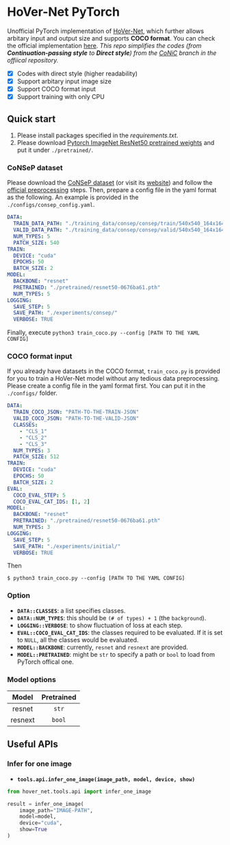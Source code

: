 # HoVer-Net PyTorch
Unofficial PyTorch implementation of [HoVer-Net](https://arxiv.org/abs/1812.06499), which further allows arbitary input and output size and supports **COCO format**. You can check the official implementation [here](https://github.com/vqdang/hover_net). *This repo simplifies the codes (from **Continuation-passing style** to **Direct style**) from the [CoNiC](https://github.com/vqdang/hover_net/tree/conic) branch in the offiical repository.*

- [x] Codes with direct style (higher readability)
- [x] Support arbitary input image size
- [x] Support COCO format input
- [x] Support training with only CPU

## Quick start
1. Please install packages specified in the *requirements.txt*.
2. Please download [Pytorch ImageNet ResNet50  pretrained weights](https://download.pytorch.org/models/resnet50-0676ba61.pth) and put it under `./pretrained/`.

### CoNSeP dataset
Please download the [CoNSeP dataset](https://warwick.ac.uk/fac/cross_fac/tia/data/hovernet/consep.zip) (or visit its [website](https://warwick.ac.uk/fac/cross_fac/tia/data/hovernet/)) and follow the [official preprocessing](https://github.com/vqdang/hover_net/blob/master/extract_patches.py) steps. Then, prepare a config file in the yaml format as the following. An example is provided in the `./configs/consep_config.yaml`.
```yaml
DATA:
  TRAIN_DATA_PATH: "./training_data/consep/consep/train/540x540_164x164/"
  VALID_DATA_PATH: "./training_data/consep/consep/valid/540x540_164x164/"
  NUM_TYPES: 5
  PATCH_SIZE: 540
TRAIN:
  DEVICE: "cuda"
  EPOCHS: 50
  BATCH_SIZE: 2
MODEL:
  BACKBONE: "resnet"
  PRETRAINED: "./pretrained/resnet50-0676ba61.pth"
  NUM_TYPES: 5
LOGGING:
  SAVE_STEP: 5
  SAVE_PATH: "./experiments/consep/"
  VERBOSE: TRUE
```
Finally, execute `python3 train_coco.py --config [PATH TO THE YAML CONFIG]`
### COCO format input
If you already have datasets in the COCO format, `train_coco.py` is provided for you to train a HoVer-Net model without any tedious data preprocessing.
Please create a config file in the yaml format first. You can put it in the `./configs/` folder.
```yaml
DATA:
  TRAIN_COCO_JSON: "PATH-TO-THE-TRAIN-JSON"
  VALID_COCO_JSON: "PATH-TO-THE-VALID-JSON"
  CLASSES:
    - "CLS_1"
    - "CLS_2"
    - "CLS_3"
  NUM_TYPES: 3
  PATCH_SIZE: 512
TRAIN:
  DEVICE: "cuda"
  EPOCHS: 50
  BATCH_SIZE: 2
EVAL:
  COCO_EVAL_STEP: 5
  COCO_EVAL_CAT_IDS: [1, 2]
MODEL:
  BACKBONE: "resnet"
  PRETRAINED: "./pretrained/resnet50-0676ba61.pth"
  NUM_TYPES: 3
LOGGING:
  SAVE_STEP: 5
  SAVE_PATH: "./experiments/initial/"
  VERBOSE: TRUE
```
Then
```script
$ python3 train_coco.py --config [PATH TO THE YAML CONFIG]
```
### Option
- **`DATA::CLASSES`**: a list specifies classes.
- **`DATA::NUM_TYPES`**: this should be `(# of types) + 1` (the `background`).
- **`LOGGING::VERBOSE`**: to show fluctuation of loss at each step.
- **`EVAL::COCO_EVAL_CAT_IDS`**: the classes required to be evaluated. If it is set to `NULL`, all the classes would be evaluated.
- **`MODEL::BACKBONE`**: currently, `resnet` and `resnext` are provided.
- **`MODEL::PRETRAINED`**: might be `str` to specify a path or `bool` to load from PyTorch offical one.

### Model options
| Model | Pretrained  |
| :---:   | :-: |
| resnet | `str` |
| resnext | `bool` |

## Useful APIs
### Infer for one image
- **`tools.api.infer_one_image(image_path, model, device, show)`**
```python
from hover_net.tools.api import infer_one_image

result = infer_one_image(
    image_path="IMAGE-PATH",
    model=model,
    device="cuda",
    show=True
)
```